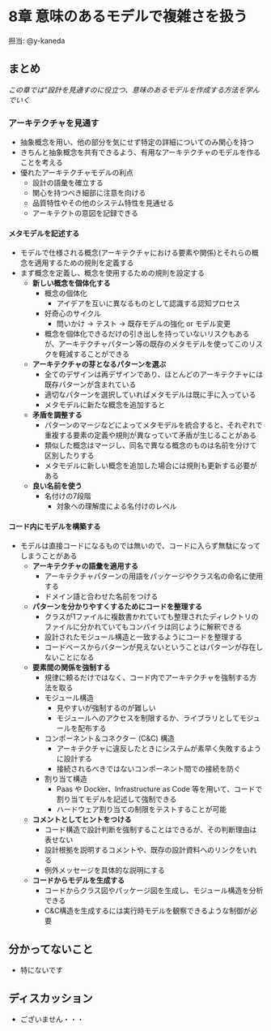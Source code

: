 # 8章 意味のあるモデルで複雑さを扱う

担当: @y-kaneda

## まとめ

_この章では“設計を見通すのに役立つ、意味のあるモデルを作成する方法を学んでいく_  
  
### アーキテクチャを見通す
- 抽象概念を用い、他の部分を気にせず特定の詳細についてのみ関心を持つ
- きちんと抽象概念を共有できるよう、有用なアーキテクチャのモデルを作ることを考える
- 優れたアーキテクチャモデルの利点
    - 設計の語彙を確立する
    - 関心を持つべき細部に注意を向ける
    - 品質特性やその他のシステム特性を見通せる
    - アーキテクトの意図を記録できる

#### メタモデルを記述する
- モデルで仕様される概念(アーキテクチャにおける要素や関係)とそれらの概念を適用するための規則を定義する
- まず概念を定義し、概念を使用するための規則を設定する
    - **新しい概念を個体化する**
        - 概念の個体化
            - アイデアを互いに異なるものとして認識する認知プロセス
        - 好奇心のサイクル
            - 問いかけ → テスト → 既存モデルの強化 or モデル変更
        - 概念を個体化できるだけの引き出しを持っていないリスクもあるが、アーキテクチャパターン等の既存のメタモデルを使ってこのリスクを軽減することができる
    - **アーキテクチャの芽となるパターンを選ぶ**
        - 全てのデザインは再デザインであり、ほとんどのアーキテクチャには既存パターンが含まれている
        - 適切なパターンを選択していればメタモデルは既に手に入っている
        - メタモデルに新たな概念を追加すると
    - **矛盾を調整する**
        - パターンのマージなどによってメタモデルを統合すると、それぞれで重複する要素の定義や規則が異なっていて矛盾が生じることがある
        - 類似した概念はマージし、同名で異なる概念のものは名前を分けて区別したりする
        - メタモデルに新しい概念を追加した場合には規則も更新する必要がある
    - **良い名前を使う**
        - 名付けの7段階
            - 対象への理解度による名付けのレベル

#### コード内にモデルを構築する
- モデルは直接コードになるものでは無いので、コードに入らず無駄になってしまうことがある
    - **アーキテクチャの語彙を適用する**
        - アーキテクチャパターンの用語をパッケージやクラス名の命名に使用する
        - ドメイン語と合わせた名前をつける
    - **パターンを分かりやすくするためにコードを整理する**
        - クラスが1ファイルに複数書かれていても整理されたディレクトリのファイルに分かれていてもコンパイラは同じように解釈できる
        - 設計されたモジュール構造と一致するようにコードを整理する
        - コードベースからパターンが見えないということはパターンが存在しないことになる
    - **要素間の関係を強制する**
        - 規律に頼るだけではなく、コード内でアーキテクチャを強制する方法を取る
        - モジュール構造
            - 見やすいが強制するのが難しい
            - モジュールへのアクセスを制限するか、ライブラリとしてモジュールを配布する
        - コンポーネント＆コネクター (C&C) 構造
            - アーキテクチャに違反したときにシステムが素早く失敗するように設計する
            - 接続されるべきではないコンポーネント間での接続を防ぐ
        - 割り当て構造
            - Paas や Docker、Infrastructure as Code 等を用いて、コードで割り当てモデルを記述して強制できる
            - ハードウェア割り当ての制限をテストすることが可能
    - **コメントとしてヒントをつける**
        - コード構造で設計判断を強制することはできるが、その判断理由は表せない
        - 設計根拠を説明するコメントや、既存の設計資料へのリンクをいれる
        - 例外メッセージを具体的な説明にする
    - **コードからモデルを生成する**
        - コードからクラス図やパッケージ図を生成し、モジュール構造を分析できる
        - C&C構造を生成するには実行時モデルを観察できるような制御が必要

## 分かってないこと

- 特にないです

## ディスカッション

- ございません・・・
